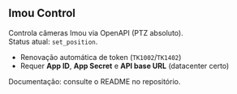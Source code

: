 ## Imou Control

Controla câmeras Imou via OpenAPI (PTZ absoluto).  
Status atual: `set_position`.

- Renovação automática de token (`TK1002`/`TK1402`)
- Requer **App ID**, **App Secret** e **API base URL** (datacenter certo)

Documentação: consulte o README no repositório.